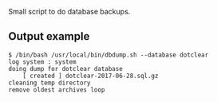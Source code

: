 
Small script to do database backups.

## Output example

```
$ /bin/bash /usr/local/bin/dbdump.sh --database dotclear
log system : system
doing dump for dotclear database
	[ created ] dotclear-2017-06-28.sql.gz
cleaning temp directory
remove oldest archives loop
```
